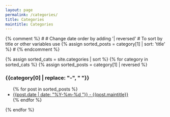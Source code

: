 ```yaml
---
layout: page
permalink: /categories/
title: Categories
maintitle: Categories
---
```


<div id="archives">
{% comment %}
#
#  Change date order by adding '| reversed'
#  To sort by title or other variables use {% assign sorted_posts = category[1] | sort: 'title' %}
#
{% endcomment %}

{% assign sorted_cats = site.categories | sort %}
{% for category in sorted_cats %}
{% assign sorted_posts = category[1] | reversed %}
<h3 id="{{category[0] | uri_escape}}">{{category[0]  | replace: "-", " "}}</h3>
<ul>
{% for post in sorted_posts %}
<li><a href="{{ site.url }}{{ site.baseurl }}{{  post.url }}">{{post.date | date: "%Y-%m-%d "}} - {{post.maintitle}}</a></li>
{% endfor %}
</ul>
{% endfor %}
</div>

